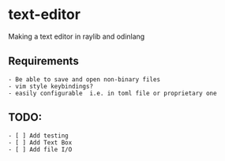 # text-editor

Making a text editor in raylib and odinlang

## Requirements
    - Be able to save and open non-binary files
    - vim style keybindings?
    - easily configurable  i.e. in toml file or proprietary one

## TODO:
    - [ ] Add testing
    - [ ] Add Text Box
    - [ ] Add file I/O
